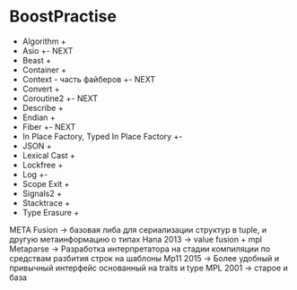 # BoostPractise
- Algorithm +
- Asio +- NEXT
- Beast +
- Container +
- Context - часть файберов +- NEXT
- Convert +
- Coroutine2 +- NEXT
- Describe +
- Endian +
- Fiber +- NEXT  
- In Place Factory, Typed In Place Factory +-
- JSON +
- Lexical Cast  +
- Lockfree +
- Log +-
- Scope Exit +
- Signals2 +
- Stacktrace +  
- Type Erasure +

META
Fusion -> базовая либа для сериализации структур в tuple, и другую метаинформацию о типах
Hana 2013 -> value fusion + mpl 
Metaparse -> Разработка интерпретатора на стадии компиляции по средствам разбития строк на шаблоны
Mp11 2015 -> Более удобный и привычный интерфейс основанный на traits и type
MPL 2001 -> старое и база


